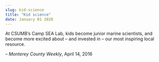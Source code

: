 ```yaml
---
slug: kid-science
title: "Kid science"
date: January 01 2020
---
```


<p>At CSUMB’s Camp SEA Lab, kids become junior marine scientists, and become more excited about – and invested in – our most inspiring local resource.
</p><p>– <em>Monterey County Weekly</em>, April 14, 2016
</p>
